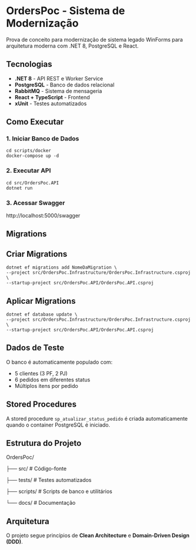 # OrdersPoc - Sistema de Modernização

Prova de conceito para modernização de sistema legado WinForms para arquitetura moderna com .NET 8, PostgreSQL e React.

## Tecnologias

- **.NET 8** - API REST e Worker Service
- **PostgreSQL** - Banco de dados relacional
- **RabbitMQ** - Sistema de mensageria
- **React + TypeScript** - Frontend
- **xUnit** - Testes automatizados

## Como Executar

### 1. Iniciar Banco de Dados

```shell
cd scripts/docker 
docker-compose up -d
```

### 2. Executar API
```shell
cd src/OrdersPoc.API
dotnet run
```

### 3. Acessar Swagger
http://localhost:5000/swagger

## Migrations

## Criar Migrations
```shell
dotnet ef migrations add NomeDaMigration \
--project src/OrdersPoc.Infrastructure/OrdersPoc.Infrastructure.csproj \
--startup-project src/OrdersPoc.API/OrdersPoc.API.csproj
```

## Aplicar Migrations
```shell
dotnet ef database update \
--project src/OrdersPoc.Infrastructure/OrdersPoc.Infrastructure.csproj \
--startup-project src/OrdersPoc.API/OrdersPoc.API.csproj
```
## Dados de Teste

O banco é automaticamente populado com:
- 5 clientes (3 PF, 2 PJ)
- 6 pedidos em diferentes status
- Múltiplos itens por pedido

## Stored Procedures

A stored procedure `sp_atualizar_status_pedido` é criada automaticamente quando o container PostgreSQL é iniciado.


## Estrutura do Projeto
OrdersPoc/

├── src/ # Código-fonte

├── tests/ # Testes automatizados

├── scripts/ # Scripts de banco e utilitários

└── docs/ # Documentação

## Arquitetura

O projeto segue princípios de **Clean Architecture** e **Domain-Driven Design (DDD)**.
